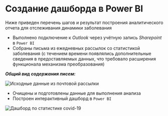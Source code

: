 # Создание дашборда в Power BI

Ниже приведен перечень шагов и результат построения аналитического отчета для отслеживания динамики заболевания

- Выполнено подключение к _Outlook_ через учётную запись _Sharepoint_ в `Power BI`
- Собраны письма из ежедневных рассылок со статистикой заболевания (с течением времени появлялись дополнительные сведения в предоставляемых данных, что требовало расширения функционала механизма преобразования)

**_Общий вид содержания писем:_**

![Исходные данные из почтовой рассылки](https://github.com/ReIZzz/DE-101/blob/main/Module%203/PowerBI/img/sources%20data.jpeg)

- Очищены и подготовлены данные для выполнения анализа
- Построен интерактивный дашборд в `Power BI`

![Дашборд по статистике covid-19](https://github.com/ReIZzz/DE-101/blob/main/Module%203/PowerBI/img/Dash_PowerBI.PNG)
